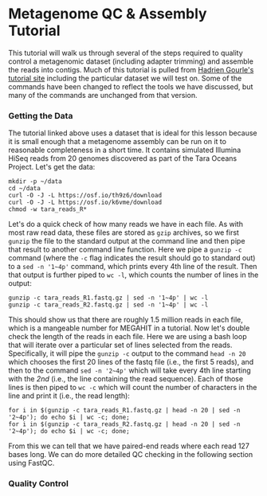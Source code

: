 # Metagenome QC & Assembly Tutorial
This tutorial will walk us through several of the steps required to quality control a metagenomic dataset (including adapter trimming) and assemble the reads into contigs. Much of this tutorial is pulled from [Hadrien Gourle's tutorial site](https://www.hadriengourle.com/tutorials/meta_assembly/) including the particular dataset we will test on. Some of the commands have been changed to reflect the tools we have discussed, but many of the commands are unchanged from that version.

### Getting the Data
The tutorial linked above uses a dataset that is ideal for this lesson because it is small enough that a metagenome assembly can be run on it to reasonable completeness in a short time. It contains simulated Illumina HiSeq reads from 20 genomes discovered as part of the Tara Oceans Project. Let's get the data:

```
mkdir -p ~/data
cd ~/data
curl -O -J -L https://osf.io/th9z6/download
curl -O -J -L https://osf.io/k6vme/download
chmod -w tara_reads_R*
```

Let's do a quick check of how many reads we have in each file. As with most raw read data, these files are stored as `gzip` archives, so we first `gunzip` the file to the standard output at the command line and then pipe that result to another command line function. Here we pipe a `gunzip -c` command (where the `-c` flag indicates the result should go to standard out) to a `sed -n '1~4p'` command, which prints every 4th line of the result. Then that output is further piped to `wc -l`, which counts the number of lines in the output:

```
gunzip -c tara_reads_R1.fastq.gz | sed -n '1~4p' | wc -l
gunzip -c tara_reads_R2.fastq.gz | sed -n '1~4p' | wc -l
```

This should show us that there are roughly 1.5 million reads in each file, which is a mangeable number for MEGAHIT in a tutorial. Now let's double check the length of the reads in each file. Here we are using a bash loop that will iterate over a particular set of lines selected from the reads. Specifically, it will pipe the `gunzip -c` output to the command `head -n 20` which chooses the first 20 lines of the fastq file (i.e., the first 5 reads), and then to the command `sed -n '2~4p'` which will take every 4th line starting with the _2nd_ (i.e., the line containing the read sequence). Each of those lines is then piped to `wc -c` which will count the number of characters in the line and print it (i.e., the read length):

```
for i in $(gunzip -c tara_reads_R1.fastq.gz | head -n 20 | sed -n '2~4p'); do echo $i | wc -c; done;
for i in $(gunzip -c tara_reads_R2.fastq.gz | head -n 20 | sed -n '2~4p'); do echo $i | wc -c; done;
```

From this we can tell that we have paired-end reads where each read 127 bases long. We can do more detailed QC checking in the following section using FastQC.

### Quality Control
